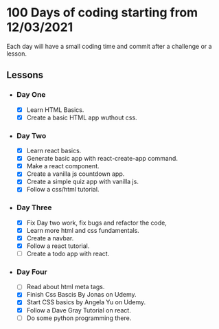 # 100 Days of coding starting from 12/03/2021

Each day will have a small coding time and commit after a challenge or a lesson.

## Lessons

- ### Day One

  - [x] Learn HTML Basics.
  - [x] Create a basic HTML app wuthout css.

- ### Day Two

  - [x] Learn react basics.
  - [x] Generate basic app with react-create-app command.
  - [x] Make a react component.
  - [x] Create a vanilla js countdown app.
  - [x] Create a simple quiz app with vanilla js.
  - [x] Follow a css/html tutorial.

- ### Day Three

  - [x] Fix Day two work, fix bugs and refactor the code,
  - [x] Learn more html and css fundamentals.
  - [x] Create a navbar.
  - [x] Follow a react tutorial.
  - [ ] Create a todo app with react.

- ### Day Four
  - [ ] Read about html meta tags.
  - [x] Finish Css Bascis By Jonas on Udemy.
  - [x] Start CSS basics by Angela Yu on Udemy.
  - [x] Follow a Dave Gray Tutorial on react.
  - [ ] Do some python programming there.
